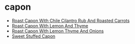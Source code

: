 # capon

 * [Roast Capon With Chile Cilantro Rub And Roasted Carrots](../index/r/roast-capon-with-chile-cilantro-rub-and-roasted-carrots-104388.json)
 * [Roast Capon With Lemon And Thyme](../index/r/roast-capon-with-lemon-and-thyme-107968.json)
 * [Roast Capon With Lemon Thyme And Onions](../index/r/roast-capon-with-lemon-thyme-and-onions-235739.json)
 * [Sweet Stuffed Capon](../index/s/sweet-stuffed-capon-104677.json)
